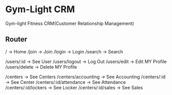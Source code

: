 # Gym-Light CRM

Gym-light Fitness CRM(Customer Relationship Management)

## Router

/ -> Home
/join -> Join
/login -> Login
/search -> Search

/users/:id -> See User
/users/logout -> Log Out
/users/edit -> Edit MY Profile
/users/delete -> Delete MY Profile

/centers -> See Centers
/centers/accounting -> See Accounting
/centers/:id -> See Center
/centers/:id/attendance -> See Attendance
/centers/:id/lockers -> See Locker
/centers/:id/sales -> See Sales
